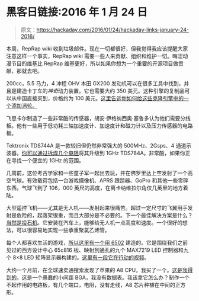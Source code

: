 # 黑客日链接:2016 年 1 月 24 日

> 原文：<https://hackaday.com/2016/01/24/hackaday-links-january-24-2016/>

本周，RepRap wiki 收到垃圾邮件。现在一切都很好，但我觉得我应该提醒大家注意这样一个事实，RepRap wiki 需要一些人来贡献、组织和维护一切。晦涩动漫节目的维基比 RepRap 维基更好，所以如果你想为一个重要的开源项目做贡献，那就去吧。

200cc，5.5 马力，4 冲程 OHV 本田 GX200 发动机可以在很多工具中找到，并且是建造卡丁车的*神奇*动力装置。它也需要大约 350 美元。这种引擎的复制品可以从中国直接买到，价格约为 100 美元。[这里告诉你如何给这些克隆引擎中的一个添加涡轮。](http://brainlubeonline.com/clone/)

飞思卡尔制造了一些非常酷的传感器，胡安·伊格纳西奥·塞鲁多认为他们需要分线板。他有一些用于低功耗三轴加速度计、加速度计和磁力计以及压力传感器的电路板。

Tektronix TDS744A 是一款较旧但仍然非常强大的 500MHz、2Gsps、4 通道示波器。[你可以通过拆焊几个电阻](http://www.eevblog.com/forum/testgear/conversion-of-500mhz-tds744a-to-1ghz-tds784a/)将其升级到 1GHz TDS784A。非常酷，如果你正在寻找一个便宜的 1GHz 的范围。

几周前，这位考古学家和一些童子军一起出去玩，并在佛罗里达上空发射了一个高空气球。有效载荷包括一台游戏摄像机、APRS 跟踪器、GoPro 和其他一些零碎东西。气球飞到了 106，000 英尺的高度，在离卡纳维拉尔角仅几英里的地方着陆。

大型遥控飞机——尤其是无人机——发射起来很痛苦。超过一定尺寸的飞翼用手发射是危险的，起落架很重，而且大部分是不必要的。下一个最佳解决方案是什么？[当然是投石机](https://www.youtube.com/watch?v=0zoLDBvFwgA)。它安装在汽车上，能够给无人机一点高度和速度。一个很好的想法，可以很容易地实现一些承重聚氯乙烯管。

每个人都喜欢生活的游戏，[所以这里有一个用 6502](http://forum.6502.org/viewtopic.php?f=1&t=3510) 建造的。它是围绕我们之前见过的西方设计中心 65c816 板、映射到通孔的九个 MAX7219 LED 控制器和九个 8×8 LED 矩阵显示器构建的。[这里有一段它在行动的视频](https://www.youtube.com/watch?v=wg5X4eiIO24)。

大约一个月前，在全球速卖通搜索发现了苹果的 A8 CPU。我买了一个。[这是我得到的](https://hackaday.com/wp-content/uploads/2016/01/a8.jpg)。这是一个愚蠢的小间距 BGA，我没有数据表。我该拿它怎么办？制作一个不起作用的电路板，有几个端口，电阻，没有走线，A8 芯片种植在中间的正方形。